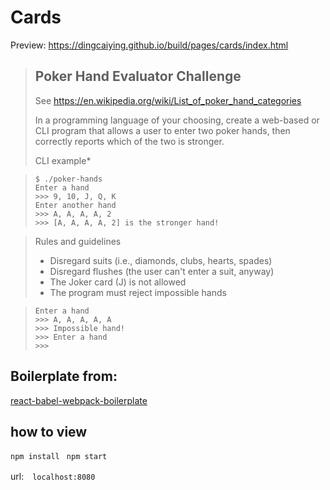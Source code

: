 # Cards

Preview: https://dingcaiying.github.io/build/pages/cards/index.html


> ## Poker Hand Evaluator Challenge
>
> See https://en.wikipedia.org/wiki/List_of_poker_hand_categories
>
> In a programming language of your choosing, create a web-based or CLI program that allows a user to enter two poker hands, then correctly reports which of the two is stronger.
>
> CLI example*

> ```
> $ ./poker-hands
> Enter a hand
> >>> 9, 10, J, Q, K
> Enter another hand
> >>> A, A, A, A, 2
> >>> [A, A, A, A, 2] is the stronger hand!
> ```


>  Rules and guidelines
>  - Disregard suits (i.e., diamonds, clubs, hearts, spades)
>  - Disregard flushes (the user can't enter a suit, anyway)
>  - The Joker card (J) is not allowed
>  - The program must reject impossible hands


>  ```
>  Enter a hand
>  >>> A, A, A, A, A
>  >>> Impossible hand!
>  >>> Enter a hand
>  >>>
>  ```


## Boilerplate from:

[react-babel-webpack-boilerplate](https://github.com/ruanyf/react-babel-webpack-boilerplate)


## how to view

​`npm install `
​`npm start `

url:　`localhost:8080`

